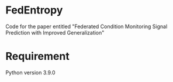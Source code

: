 # FedEntropy

Code for the paper entitled "Federated Condition Monitoring Signal Prediction with Improved Generalization"

# Requirement

Python version 3.9.0
